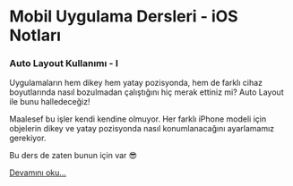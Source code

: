 # Mobil Uygulama Dersleri - iOS Notları

### Auto Layout Kullanımı - I

Uygulamaların hem dikey hem yatay pozisyonda, hem de farklı cihaz boyutlarında nasıl bozulmadan çalıştığını hiç merak ettiniz mi? Auto Layout ile bunu halledeceğiz!

Maalesef bu işler kendi kendine olmuyor. Her farklı iPhone modeli için objelerin dikey ve yatay pozisyonda nasıl konumlanacağını ayarlamamız gerekiyor.

Bu ders de zaten bunun için var 😎

[Devamını oku...](https://iosnotlari.com/autolayoutkullanimi/)
